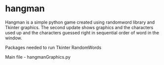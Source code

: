 # hangman
Hangman is a simple python game created using randomword library and Tkinter graphics. The second update shows graphics and the characters
used up and the characters guessed right in sequential order of word in the window. 

Packages needed to run
  Tkinter
  RandomWords

Main file - hangmanGraphics.py
